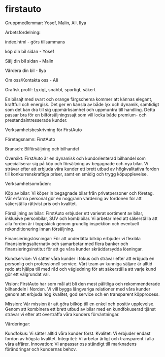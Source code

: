 # firstauto

Gruppmedlemmar:
Yosef, Malin, Ali, Ilya

Arbetsfördelning:

index.html - görs tillsammans

köp din bil sidan - Yosef

Sälj din bil sidan - Malin

Värdera din bil - Ilya

Om oss/Kontakta oss - Ali

Grafisk profil:
Lyxigt, snabbt, sportigt, säkert

En bilsajt med svart och orange färgschema kommer att kännas elegant, kraftfull och energisk. Det ger en känsla av både lyx och dynamik, samtidigt som det kan dra till sig uppmärksamhet och uppmuntra till handling. Detta passar bra för en bilförsäljningssajt som vill locka både premium- och prestandaintresserade kunder.


Verksamhetsbeskrivning för FirstAuto

Företagsnamn: FirstAuto

Bransch: Bilförsäljning och bilhandel

Översikt:
FirstAuto är en dynamisk och kundorienterad bilhandel som specialiserar sig på köp och försäljning av begagnade och nya bilar. Vi strävar efter att erbjuda våra kunder ett brett utbud av högkvalitativa fordon till konkurrenskraftiga priser, samt en smidig och trygg köpupplevelse.

Verksamhetsområden:

Köp av bilar:
Vi köper in begagnade bilar från privatpersoner och företag. Vår erfarna personal gör en noggrann värdering av fordonen för att säkerställa rättvist pris och kvalitet.

Försäljning av bilar:
FirstAuto erbjuder ett varierat sortiment av bilar, inklusive personbilar, SUV
och kombibilar. Vi arbetar med att säkerställa att alla fordon är i toppskick genom grundlig inspektion och eventuell rekonditionering innan försäljning.

Finansieringslösningar:
För att underlätta bilköp erbjuder vi flexibla finansieringsalternativ och samarbetar med flera banker och finansieringsinstitut för att ge våra kunder skräddarsydda lösningar.

Kundservice:
Vi sätter våra kunder i fokus och strävar efter att erbjuda en personlig och professionell service. Vårt team av kunniga säljare är alltid redo att hjälpa till med råd och vägledning för att säkerställa att varje kund gör ett välgrundat val.

Vision:
FirstAuto har som mål att bli den mest pålitliga och rekommenderade bilhandeln i Norden. Vi vill bygga långvariga relationer med våra kunder genom att erbjuda hög kvalitet, god service och en transparent köpprocess.

Mission:
Vår mission är att göra bilköp till en enkel och positiv upplevelse. Genom att kombinera ett brett utbud av bilar med en kundfokuserad tjänst strävar vi efter att överträffa våra kunders förväntningar.

Värderingar:

Kundfokus: Vi sätter alltid våra kunder först.
Kvalitet: Vi erbjuder endast fordon av högsta kvalitet.
Integritet: Vi arbetar ärligt och transparent i alla våra affärer.
Innovation: Vi anpassar oss ständigt till marknadens förändringar och kundernas behov.
